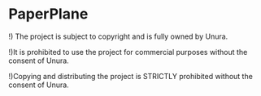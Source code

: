 # PaperPlane
 
!) The project is subject to copyright and is fully owned by Unura.

!)It is prohibited to use the project for commercial purposes without the consent of Unura.

!)Copying and distributing the project is STRICTLY prohibited without the consent of Unura.
